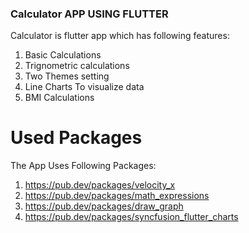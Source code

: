 ### Calculator APP USING FLUTTER

Calculator is flutter app which has following features:
1. Basic Calculations 
2. Trignometric calculations 
3. Two Themes setting
4. Line Charts To visualize data
5. BMI Calculations


# Used Packages
The App Uses Following Packages:
1. https://pub.dev/packages/velocity_x
2. https://pub.dev/packages/math_expressions
3. https://pub.dev/packages/draw_graph
4. https://pub.dev/packages/syncfusion_flutter_charts





